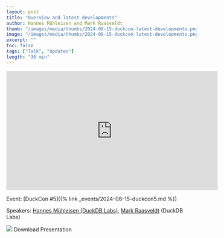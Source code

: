 ```yaml
---
layout: post
title: "Overview and latest developments"
author: Hannes Mühleisen and Mark Raasveldt
thumb: "/images/media/thumbs/2024-08-15-duckcon-latest-developments.png"
image: "/images/media/thumbs/2024-08-15-duckcon-latest-developments.png"
excerpt: ""
toc: false
tags: ["Talk", "Updates"]
length: "30 min"
---
```


<div class="video-container">
<iframe width="560" height="315" src="https://www.youtube-nocookie.com/embed/xX6qnP2H5wk?si=7nUCLymvtVwG51nc" title="YouTube video player" frameborder="0" allow="accelerometer; autoplay; clipboard-write; encrypted-media; gyroscope; picture-in-picture; web-share" referrerpolicy="strict-origin-when-cross-origin" allowfullscreen></iframe>
</div>

Event: [DuckCon #5]({% link _events/2024-08-15-duckcon5.md %})

Speakers: [Hannes Mühleisen (DuckDB Labs)](https://hannes.muehleisen.org/), [Mark Raasveldt](https://mytherin.github.io/) (DuckDB Labs)

<div class="box-link-wrapper">
	<div class="box-link full-width">
		<a href="https://blobs.duckdb.org/events/duckcon5/hannes-muhleisen-mark-raasveldt-introduction-and-state-of-project.pdf"></a>
		<span class="symbol"><img src="{% link images/icons/doc.svg %}"></span>
		<span>Download Presentation</span>
		<span class="chevron"></span>
	</div>
</div>
